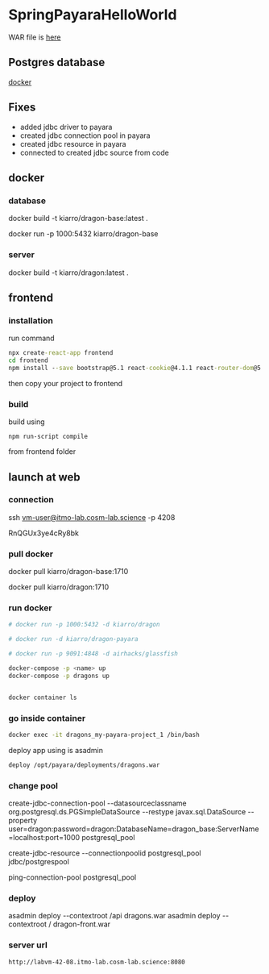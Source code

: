 # SpringPayaraHelloWorld

WAR file is [here](https://github.com/kiarro/SpringPayaraHelloWorld/blob/master/target/demo.war)

## Postgres database

[docker](https://hub.docker.com/r/kiarro/dragon)

## Fixes

- added jdbc driver to payara
- created jdbc connection pool in payara
- created jdbc resource in payara
- connected to created jdbc source from code

## docker

### database

docker build -t kiarro/dragon-base:latest .

docker run -p 1000:5432 kiarro/dragon-base

### server

docker build -t kiarro/dragon:latest .

## frontend

### installation

run command

```cmd
npx create-react-app frontend
cd frontend
npm install --save bootstrap@5.1 react-cookie@4.1.1 react-router-dom@5.3.0 reactstrap@8.10.0
```

then copy your project to frontend

### build

build using

`npm run-script compile`

from frontend folder


## launch at web

### connection

ssh vm-user@itmo-lab.cosm-lab.science -p 4208

RnQGUx3ye4cRy8bk

### pull docker

docker pull kiarro/dragon-base:1710

docker pull kiarro/dragon:1710

### run docker

```bash
# docker run -p 1000:5432 -d kiarro/dragon

# docker run -d kiarro/dragon-payara

# docker run -p 9091:4848 -d airhacks/glassfish

docker-compose -p <name> up 
docker-compose -p dragons up 


docker container ls
```

### go inside container

```bash
docker exec -it dragons_my-payara-project_1 /bin/bash
```

deploy app using is asadmin

```bash
deploy /opt/payara/deployments/dragons.war
```

### change pool

create-jdbc-connection-pool --datasourceclassname org.postgresql.ds.PGSimpleDataSource --restype javax.sql.DataSource --property user=dragon:password=dragon:DatabaseName=dragon_base:ServerName=localhost:port=1000 postgresql_pool

create-jdbc-resource --connectionpoolid postgresql_pool jdbc/postgrespool

ping-connection-pool postgresql_pool


### deploy

asadmin deploy --contextroot /api dragons.war
asadmin deploy --contextroot / dragon-front.war

### server url

```
http://labvm-42-08.itmo-lab.cosm-lab.science:8080
```